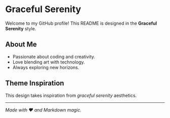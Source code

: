 # Graceful Serenity

Welcome to my GitHub profile! This README is designed in the **Graceful Serenity** style.

## About Me
- Passionate about coding and creativity.
- Love blending art with technology.
- Always exploring new horizons.

## Theme Inspiration
This design takes inspiration from *graceful serenity* aesthetics.

---
*Made with ❤️ and Markdown magic.*
